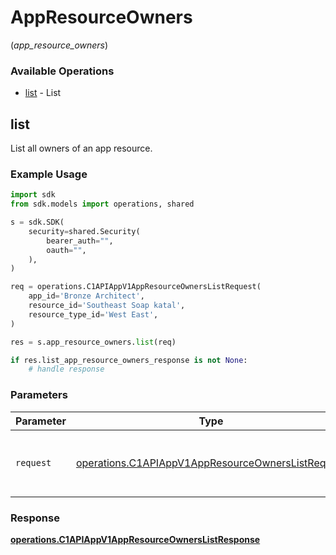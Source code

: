 # AppResourceOwners
(*app_resource_owners*)

### Available Operations

* [list](#list) - List

## list

List all owners of an app resource.

### Example Usage

```python
import sdk
from sdk.models import operations, shared

s = sdk.SDK(
    security=shared.Security(
        bearer_auth="",
        oauth="",
    ),
)

req = operations.C1APIAppV1AppResourceOwnersListRequest(
    app_id='Bronze Architect',
    resource_id='Southeast Soap katal',
    resource_type_id='West East',
)

res = s.app_resource_owners.list(req)

if res.list_app_resource_owners_response is not None:
    # handle response
```

### Parameters

| Parameter                                                                                                              | Type                                                                                                                   | Required                                                                                                               | Description                                                                                                            |
| ---------------------------------------------------------------------------------------------------------------------- | ---------------------------------------------------------------------------------------------------------------------- | ---------------------------------------------------------------------------------------------------------------------- | ---------------------------------------------------------------------------------------------------------------------- |
| `request`                                                                                                              | [operations.C1APIAppV1AppResourceOwnersListRequest](../../models/operations/c1apiappv1appresourceownerslistrequest.md) | :heavy_check_mark:                                                                                                     | The request object to use for the request.                                                                             |


### Response

**[operations.C1APIAppV1AppResourceOwnersListResponse](../../models/operations/c1apiappv1appresourceownerslistresponse.md)**

